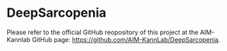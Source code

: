 # DeepSarcopenia
Please refer to the official GitHub reopository of this project at the AIM-Kannlab GitHub page: https://github.com/AIM-KannLab/DeepSarcopenia.
